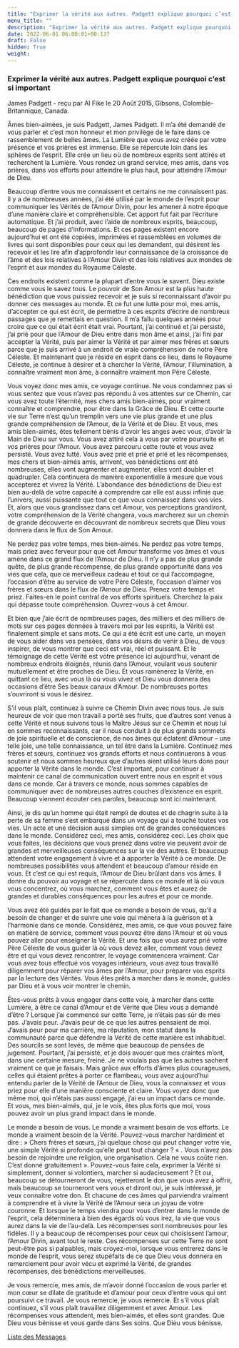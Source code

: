 ```yaml
---
title: "Exprimer la vérité aux autres. Padgett explique pourquoi c’est si important"
menu_title: ""
description: "Exprimer la vérité aux autres. Padgett explique pourquoi c’est si important"
date: 2022-06-01 06:00:01+00:137
draft: False
hidden: True
weight:
---
```

### Exprimer la vérité aux autres. Padgett explique pourquoi c’est si important

James Padgett - reçu par Al Fike le 20 Août 2015, Gibsons, Colombie-Britannique, Canada.

Âmes bien-aimées, je suis Padgett, James Padgett. Il m’a été demandé de vous parler et c’est mon honneur et mon privilège de le faire dans ce rassemblement de belles âmes. La Lumière que vous avez créée par votre présence et vos prières est immense. Elle se répercute loin dans les sphères de l’esprit. Elle crée un lieu où de nombreux esprits sont attirés et recherchent la Lumière. Vous rendez un grand service, mes amis, dans vos prières, dans vos efforts pour atteindre le plus haut, pour atteindre l’Amour de Dieu.

Beaucoup d’entre vous me connaissent et certains ne me connaissent pas. Il y a de nombreuses années, j’ai été utilisé par le monde de l’esprit pour communiquer les Vérités de l’Amour Divin, pour les amener à notre époque d’une manière claire et compréhensible. Cet apport fut fait par l’écriture automatique. Et j’ai produit, avec l’aide de nombreux esprits, beaucoup, beaucoup de pages d’informations. Et ces pages existent encore aujourd’hui et ont été copiées, imprimées et rassemblées en volumes de livres qui sont disponibles pour ceux qui les demandent, qui désirent les recevoir et les lire afin d’approfondir leur connaissance de la croissance de l’âme et des lois relatives à l’Amour Divin et des lois relatives aux mondes de l’esprit et aux mondes du Royaume Céleste.

Ces endroits existent comme la plupart d’entre vous le savent. Dieu existe comme vous le savez tous. Le pouvoir de Son Amour est la plus haute bénédiction que vous puissiez recevoir et je suis si reconnaissant d’avoir pu donner ces messages au monde. Et ce fut une lutte pour moi, mes amis, d’accepter ce qui est écrit, de permettre à ces esprits d’écrire de nombreux passages que je remettais en question. Il m’a fallu quelques années pour croire que ce qui était écrit était vrai. Pourtant, j’ai continué et j’ai persisté, j’ai prié pour que l’Amour de Dieu entre dans mon âme et ainsi, j’ai fini par accepter la Vérité, puis par aimer la Vérité et par aimer mes frères et sœurs parce que je suis arrivé à un endroit de vraie compréhension de notre Père Céleste. Et maintenant que je réside en esprit dans ce lieu, dans le Royaume Céleste, je continue à désirer et à chercher la Vérité, l’Amour, l’illumination, à connaître vraiment mon âme, à connaître vraiment mon Père Céleste.

Vous voyez donc mes amis, ce voyage continue. Ne vous condamnez pas si vous sentez que vous n’avez pas répondu à vos attentes sur ce Chemin, car vous avez toute l’éternité, mes chers amis bien-aimés, pour vraiment connaître et comprendre, pour être dans la Grâce de Dieu. Et cette courte vie sur Terre n’est qu’un tremplin vers une vie plus grande et une plus grande compréhension de l’Amour, de la Vérité et de Dieu. Et vous, mes amis bien-aimés, êtes tellement bénis d’avoir les anges avec vous, d’avoir la Main de Dieu sur vous. Vous avez attiré cela à vous par votre poursuite et vos prières pour l’Amour. Vous avez parcouru cette route et vous avez persisté. Vous avez lutté. Vous avez prié et prié et prié et les récompenses, mes chers et bien-aimés amis, arrivent, vos bénédictions ont été nombreuses, elles vont augmenter et augmenter, elles vont doubler et quadrupler. Cela continuera de manière exponentielle à mesure que vous accepterez et vivrez la Vérité. L’abondance des bénédictions de Dieu est bien au-delà de votre capacité à comprendre car elle est aussi infinie que l’univers, aussi puissante que tout ce que vous connaissez dans vos vies. Et, alors que vous grandissez dans cet Amour, vos perceptions grandiront, votre compréhension de la Vérité changera, vous marcherez sur un chemin de grande découverte en découvrant de nombreux secrets que Dieu vous donnera dans le flux de Son Amour.

Ne perdez pas votre temps, mes bien-aimés. Ne perdez pas votre temps, mais priez avec ferveur pour que cet Amour transforme vos âmes et vous amène dans ce grand flux de l’Amour de Dieu. Il n’y a pas de plus grande quête, de plus grande récompense, de plus grande opportunité dans vos vies que cela, que ce merveilleux cadeau et tout ce qui l’accompagne, l’occasion d’être au service de votre Père Céleste, l’occasion d’aimer vos frères et sœurs dans le flux de l’Amour de Dieu. Prenez votre temps et priez. Faites-en le point central de vos efforts spirituels. Cherchez la paix qui dépasse toute compréhension. Ouvrez-vous à cet Amour.

Et bien que j’aie écrit de nombreuses pages, des milliers et des milliers de mots sur ces pages données à travers moi par les esprits, la Vérité est finalement simple et sans mots. Ce qui a été écrit est une carte, un moyen de vous aider dans vos pensées, dans vos désirs de venir à Dieu, de vous inspirer, de vous montrer que ceci est vrai, réel et puissant. Et le témoignage de cette Vérité est votre présence ici aujourd’hui, venant de nombreux endroits éloignés, réunis dans l’Amour, voulant vous soutenir mutuellement et être proches de Dieu. Et vous ramènerez la Vérité, en quittant ce lieu, avec vous là où vous vivez et Dieu vous donnera des occasions d’être Ses beaux canaux d’Amour. De nombreuses portes s’ouvriront si vous le désirez.

S’il vous plaît, continuez à suivre ce Chemin Divin avec nous tous. Je suis heureux de voir que mon travail a porté ses fruits, que d’autres sont venus à cette Vérité et nous suivons tous le Maître Jésus sur ce Chemin et nous lui en sommes reconnaissants, car il nous conduit à de plus grands sommets de joie spirituelle et de conscience, de nos âmes qui éclatent d’Amour – une telle joie, une telle connaissance, un tel être dans la Lumière. Continuez mes frères et sœurs, continuez vos grands efforts et nous continuerons à vous soutenir et nous sommes heureux que d’autres aient utilisé leurs dons pour apporter la Vérité dans le monde. C’est important, pour continuer à maintenir ce canal de communication ouvert entre nous en esprit et vous dans ce monde. Car à travers ce monde, nous sommes capables de communiquer avec de nombreuses autres couches d’existence en esprit. Beaucoup viennent écouter ces paroles, beaucoup sont ici maintenant.

Ainsi, je dis qu’un homme qui était rempli de doutes et de chagrin suite à la perte de sa femme s’est embarqué dans un voyage qui a touché toutes vos vies. Un acte et une décision aussi simples ont de grandes conséquences dans le monde. Considérez ceci, mes amis, considérez ceci. Les choix que vous faites, les décisions que vous prenez dans votre vie peuvent avoir de grandes et merveilleuses conséquences sur la vie des autres. Et beaucoup attendent votre engagement à vivre et à apporter la Vérité à ce monde. De nombreuses possibilités vous attendent et beaucoup d’amour réside en vous. Et c’est ce qui est requis, l’Amour de Dieu brûlant dans vos âmes. Il donne du pouvoir au voyage et se répercute dans ce monde et là où vous vous concentrez, où vous marchez, comment vous êtes et aurez de grandes et durables conséquences pour les autres et pour ce monde.

Vous avez été guidés par le fait que ce monde a besoin de vous, qu’il a besoin de changer et de suivre une voie qui mènera à la guérison et à l’harmonie dans ce monde. Considérez, mes amis, ce que vous pouvez faire en matière de service, comment vous pouvez être dans l’Amour et où vous pouvez aller pour enseigner la Vérité. Et une fois que vous aurez prié votre Père Céleste de vous guider là où vous devez aller, comment vous devez être et qui vous devez rencontrer, le voyage commencera vraiment. Car vous avez tous effectué vos voyages intérieurs, vous avez tous travaillé diligemment pour réparer vos âmes par l’Amour, pour préparer vos esprits par la lecture des Vérités. Vous êtes prêts à marcher dans le monde, guidés par Dieu et à vous voir montrer le chemin.

Êtes-vous prêts à vous engager dans cette voie, à marcher dans cette Lumière, à être ce canal d’Amour et de Vérité que Dieu vous a demandé d’être ? Lorsque j’ai commencé sur cette Terre, je n’étais pas sûr de mes pas. J’avais peur. J’avais peur de ce que les autres pensaient de moi. J’avais peur pour ma carrière, ma réputation, mon statut dans la communauté parce que défendre la Vérité de cette manière est inhabituel. Des sourcils se sont levés, de même que beaucoup de pensées de jugement. Pourtant, j’ai persisté, et je dois avouer que mes craintes m’ont, dans une certaine mesure, freiné. Je ne voulais pas que les autres sachent vraiment ce que je faisais. Mais grâce aux efforts d’âmes plus courageuses, celles qui étaient prêtes à porter ce flambeau, vous avez aujourd’hui entendu parler de la Vérité de l’Amour de Dieu, vous la connaissez et vous priez pour elle d’une manière consciente et claire. Vous voyez donc que même moi, qui n’étais pas aussi engagé, j’ai eu un impact dans ce monde. Et vous, mes bien-aimés, qui, je le vois, êtes plus forts que moi, vous pouvez avoir un plus grand impact dans le monde.

Le monde a besoin de vous. Le monde a vraiment besoin de vos efforts. Le monde a vraiment besoin de la Vérité. Pouvez-vous marcher hardiment et dire :  » Chers frères et sœurs, j’ai quelque chose qui peut changer votre vie, une simple Vérité si profonde qu’elle peut tout changer ? « . Vous n’avez pas besoin de rejoindre une religion, une organisation. Cela ne vous coûte rien. C’est donné gratuitement ». Pouvez-vous faire cela, exprimer la Vérité si simplement, donner si volontiers, marcher si audacieusement ? Et oui, beaucoup se détourneront de vous, rejetteront le don que vous avez à offrir, mais beaucoup se tourneront vers vous et diront oui, je suis intéressé, je veux connaître votre don. Et chacune de ces âmes qui parviendra vraiment à comprendre et à vivre la Vérité de l’Amour sera un joyau de votre couronne. Et lorsque le temps viendra pour vous d’entrer dans le monde de l’esprit, cela déterminera à bien des égards où vous irez, la vie que vous aurez dans la vie de l’au-delà. Les récompenses sont nombreuses pour les fidèles. Il y a beaucoup de récompenses pour ceux qui choisissent l’amour, l’Amour Divin, avant tout le reste. Ces récompenses sur cette Terre ne sont peut-être pas si palpables, mais croyez-moi, lorsque vous entrerez dans le monde de l’esprit, vous serez stupéfaits de ce que Dieu vous donnera en remerciement pour avoir vécu et exprimé la Vérité, de grandes récompenses, des bénédictions merveilleuses.

Je vous remercie, mes amis, de m’avoir donné l’occasion de vous parler et mon cœur se dilate de gratitude et d’amour pour ceux d’entre vous qui ont poursuivi ce travail. Je vous remercie, je vous remercie. Et s’il vous plaît continuez, s’il vous plaît travaillez diligemment et avec Amour. Les récompenses vous attendent, mes bien-aimés, et elles sont grandes. Que Dieu vous bénisse et vous garde dans Ses soins. Que Dieu vous bénisse.

[Liste des Messages](/fr-contemporary-messages/fr-contemporary-messages-by-date-order/fr-contemporary-messages-2015)